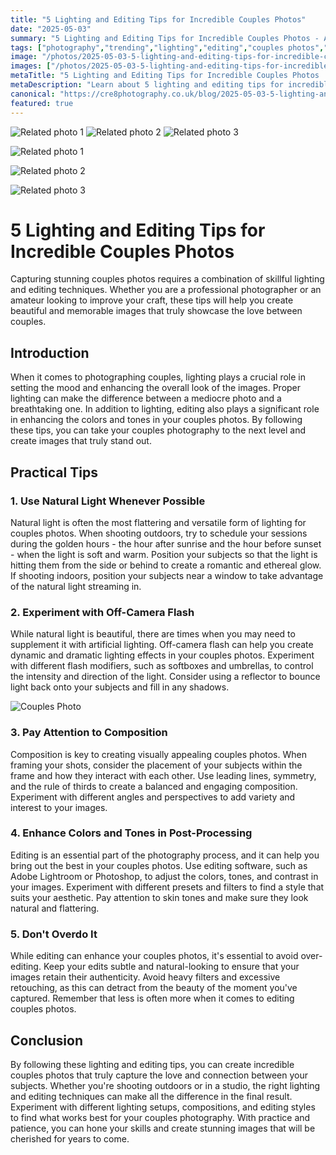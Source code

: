 ```yaml
---
title: "5 Lighting and Editing Tips for Incredible Couples Photos"
date: "2025-05-03"
summary: "5 Lighting and Editing Tips for Incredible Couples Photos - A trending topic in photography."
tags: ["photography","trending","lighting","editing","couples photos","natural light","off-camera flash","composition","post-processing","colors","tones","authenticity"]
image: "/photos/2025-05-03-5-lighting-and-editing-tips-for-incredible-couples-photos-1.jpg"
images: ["/photos/2025-05-03-5-lighting-and-editing-tips-for-incredible-couples-photos-1.jpg","/photos/2025-05-03-5-lighting-and-editing-tips-for-incredible-couples-photos-2.jpg","/photos/2025-05-03-5-lighting-and-editing-tips-for-incredible-couples-photos-3.jpg"]
metaTitle: "5 Lighting and Editing Tips for Incredible Couples Photos | cre8 Photography"
metaDescription: "Learn about 5 lighting and editing tips for incredible couples photos in photography with practical tips and insights."
canonical: "https://cre8photography.co.uk/blog/2025-05-03-5-lighting-and-editing-tips-for-incredible-couples-photos"
featured: true
---
```


<!-- Gallery as HTML -->

<div class="grid grid-cols-1 sm:grid-cols-2 md:grid-cols-3 gap-4">
  <img src="/photos/2025-05-03-5-lighting-and-editing-tips-for-incredible-couples-photos-1.jpg" alt="Related photo 1" class="w-full rounded-lg" />
<img src="/photos/2025-05-03-5-lighting-and-editing-tips-for-incredible-couples-photos-2.jpg" alt="Related photo 2" class="w-full rounded-lg" />
<img src="/photos/2025-05-03-5-lighting-and-editing-tips-for-incredible-couples-photos-3.jpg" alt="Related photo 3" class="w-full rounded-lg" />
</div>


<!-- Gallery as Markdown -->
![Related photo 1](/photos/2025-05-03-5-lighting-and-editing-tips-for-incredible-couples-photos-1.jpg)


![Related photo 2](/photos/2025-05-03-5-lighting-and-editing-tips-for-incredible-couples-photos-2.jpg)


![Related photo 3](/photos/2025-05-03-5-lighting-and-editing-tips-for-incredible-couples-photos-3.jpg)



# 5 Lighting and Editing Tips for Incredible Couples Photos

Capturing stunning couples photos requires a combination of skillful lighting and editing techniques. Whether you are a professional photographer or an amateur looking to improve your craft, these tips will help you create beautiful and memorable images that truly showcase the love between couples.

## Introduction

When it comes to photographing couples, lighting plays a crucial role in setting the mood and enhancing the overall look of the images. Proper lighting can make the difference between a mediocre photo and a breathtaking one. In addition to lighting, editing also plays a significant role in enhancing the colors and tones in your couples photos. By following these tips, you can take your couples photography to the next level and create images that truly stand out.

## Practical Tips

### 1. Use Natural Light Whenever Possible

Natural light is often the most flattering and versatile form of lighting for couples photos. When shooting outdoors, try to schedule your sessions during the golden hours - the hour after sunrise and the hour before sunset - when the light is soft and warm. Position your subjects so that the light is hitting them from the side or behind to create a romantic and ethereal glow. If shooting indoors, position your subjects near a window to take advantage of the natural light streaming in.

### 2. Experiment with Off-Camera Flash

While natural light is beautiful, there are times when you may need to supplement it with artificial lighting. Off-camera flash can help you create dynamic and dramatic lighting effects in your couples photos. Experiment with different flash modifiers, such as softboxes and umbrellas, to control the intensity and direction of the light. Consider using a reflector to bounce light back onto your subjects and fill in any shadows.

![Couples Photo](/path/to/couples-photo.jpg)

### 3. Pay Attention to Composition

Composition is key to creating visually appealing couples photos. When framing your shots, consider the placement of your subjects within the frame and how they interact with each other. Use leading lines, symmetry, and the rule of thirds to create a balanced and engaging composition. Experiment with different angles and perspectives to add variety and interest to your images.

### 4. Enhance Colors and Tones in Post-Processing

Editing is an essential part of the photography process, and it can help you bring out the best in your couples photos. Use editing software, such as Adobe Lightroom or Photoshop, to adjust the colors, tones, and contrast in your images. Experiment with different presets and filters to find a style that suits your aesthetic. Pay attention to skin tones and make sure they look natural and flattering.

### 5. Don't Overdo It

While editing can enhance your couples photos, it's essential to avoid over-editing. Keep your edits subtle and natural-looking to ensure that your images retain their authenticity. Avoid heavy filters and excessive retouching, as this can detract from the beauty of the moment you've captured. Remember that less is often more when it comes to editing couples photos.

## Conclusion

By following these lighting and editing tips, you can create incredible couples photos that truly capture the love and connection between your subjects. Whether you're shooting outdoors or in a studio, the right lighting and editing techniques can make all the difference in the final result. Experiment with different lighting setups, compositions, and editing styles to find what works best for your couples photography. With practice and patience, you can hone your skills and create stunning images that will be cherished for years to come.

